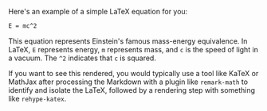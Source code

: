 Here's an example of a simple LaTeX equation for you:

```latex
E = mc^2
```

This equation represents Einstein's famous mass-energy equivalence. In LaTeX, `E` represents energy, `m` represents mass, and `c` is the speed of light in a vacuum. The `^2` indicates that `c` is squared.

If you want to see this rendered, you would typically use a tool like KaTeX or MathJax after processing the Markdown with a plugin like `remark-math` to identify and isolate the LaTeX, followed by a rendering step with something like `rehype-katex`.

